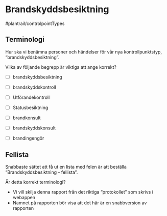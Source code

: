 # Brandskyddsbesiktning

#plantrail/controlpointTypes

## Terminologi
Hur ska vi benämna personer och händelser för vår nya kontrollpunktstyp, “brandskyddsbesiktning”.

Vilka av följande begrepp är viktiga att ange korrekt?
- [ ] brandskyddsbesiktning
- [ ] brandskyddskontroll
- [ ] Utförandekontroll
- [ ] Statusbesiktning

- [ ] brandkonsult
- [ ] brandskyddskonsult
- [ ] brandingengör

## Fellista
Snabbaste sättet att få ut en lista med felen är att beställa “Brandskyddsbesiktning - fellista”.

Är detta korrekt terminologi?

* Vi vill skilja denna rapport från det riktiga “protokollet” som skrivs i webappen
* Namnet på rapporten bör visa att det här är en snabbversion av rapporten


